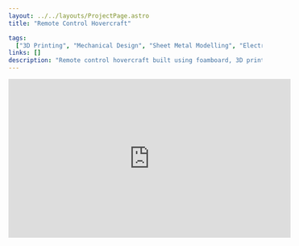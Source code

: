 ```yaml
---
layout: ../../layouts/ProjectPage.astro
title: "Remote Control Hovercraft"

tags:
  ["3D Printing", "Mechanical Design", "Sheet Metal Modelling", "Electronics"]
links: []
description: "Remote control hovercraft built using foamboard, 3D printing, and hobby RC electronics. Designed using Onshape."
---
```


<iframe width="560" height="315" src="https://www.youtube.com/embed/jCL2HYXeS9U" title="YouTube video player" frameborder="0" allow="accelerometer; autoplay; clipboard-write; encrypted-media; gyroscope; picture-in-picture" allowfullscreen></iframe>


